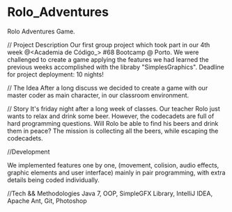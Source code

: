 # Rolo_Adventures
Rolo Adventures Game.

// Project Description 
Our first group project which took part in our 4th week @<Academia de Código_> #68 Bootcamp @ Porto. We were challenged to create a game applying the features we had learned the previous weeks accomplished with the libraby "SimplesGraphics". Deadline for project deployment: 10 nights!

// The Idea 
After a long discuss we decided to create a game with our master coder as main character, in our classroom environment.

// Story
It's friday night after a long week of classes. Our teacher Rolo just wants to relax and drink some beer. However, the codecadets are full of hard programming questions. Will Rolo be able to find his beers and drink them in peace? The mission is collecting all the beers, while escaping the codecadets.

//Development

We implemented features one by one, (movement, colision, audio effects, graphic elements and user interface) mainly in pair programming, with extra details being coded individually.

//Tech && Methodologies 
Java 7, OOP, SimpleGFX Library, IntelliJ IDEA, Apache Ant, Git, Photoshop

